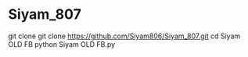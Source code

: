 # Siyam_807
git clone git clone https://github.com/Siyam806/Siyam_807.git
cd Siyam OLD FB
python Siyam OLD FB.py
